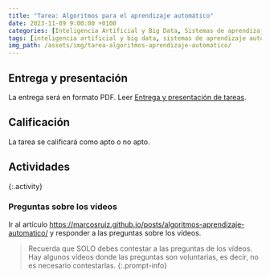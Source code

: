 ```yaml
---
title: "Tarea: Algoritmos para el aprendizaje automático"
date: 2023-11-09 9:00:00 +0100
categories: [Inteligencia Artificial y Big Data, Sistemas de aprendizaje automático]
tags: [inteligencia artificial y big data, sistemas de aprendizaje automático]
img_path: /assets/img/tarea-algoritmos-aprendizaje-automatico/
---
```


## Entrega y presentación

La entrega será en formato PDF. Leer [Entrega y presentación de tareas](/posts/entrega-presentacion-tareas/).

## Calificación

La tarea se calificará como apto o no apto.

## Actividades

{:.activity}
### Preguntas sobre los vídeos

Ir al artículo <https://marcosruiz.github.io/posts/algoritmos-aprendizaje-automatico/> y responder a las preguntas sobre los vídeos.

> Recuerda que SOLO debes contestar a las preguntas de los vídeos. Hay algunos vídeos donde las preguntas son voluntarias, es decir, no es necesario contestarlas.
{:.prompt-info}
